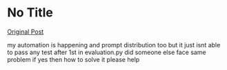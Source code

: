 # No Title

[Original Post](https://discourse.onlinedegree.iitm.ac.in/t/164277/207)

<p>my automation is happening and prompt distribution too but it just isnt able to pass any test after 1st in evaluation.py did someone else face same problem if yes then how to solve it please help</p>
